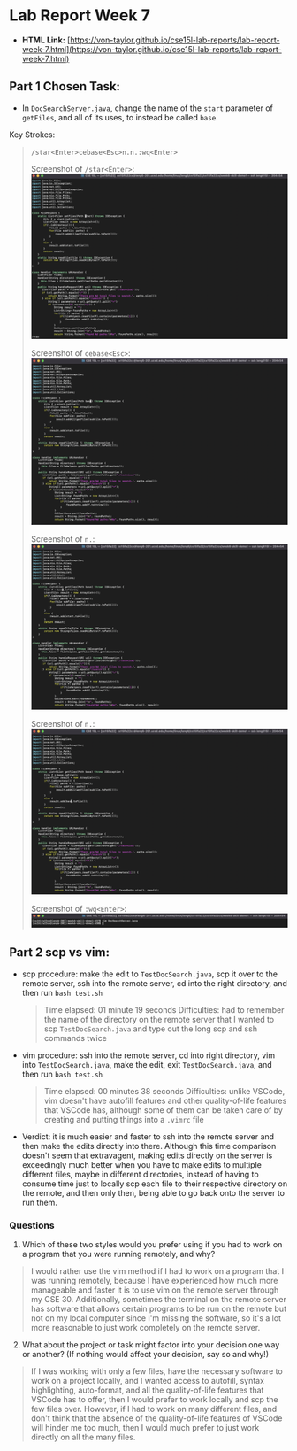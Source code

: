 # Lab Report Week 7
- **HTML Link:** [https://von-taylor.github.io/cse15l-lab-reports/lab-report-week-7.html](https://von-taylor.github.io/cse15l-lab-reports/lab-report-week-7.html)

## Part 1 Chosen Task:
- In `DocSearchServer.java`, change the name of the `start` parameter of `getFiles`, and all of its uses, to instead be called `base`.

Key Strokes:
  > `/star<Enter>cebase<Esc>n.n.:wq<Enter>`
  >
  > Screenshot of `/star<Enter>`:
  > ![1](Week-7-Lab-Report-Pics/1.jpg)
  > 
  > Screenshot of `cebase<Esc>`:
  > ![2](Week-7-Lab-Report-Pics/2.jpg)
  > 
  > Screenshot of `n.`:
  > ![3](Week-7-Lab-Report-Pics/3.jpg)
  > 
  > Screenshot of `n.`:
  > ![4](Week-7-Lab-Report-Pics/4.jpg)
  > 
  > Screenshot of `:wq<Enter>`:
  > ![5](Week-7-Lab-Report-Pics/5.jpg)

## Part 2 scp vs vim:
- scp procedure: make the edit to `TestDocSearch.java`, scp it over to the remote server, ssh into the remote server, cd into the right directory, and then run `bash test.sh`
  > Time elapsed: 01 minute 19 seconds
  > Difficulties: had to remember the name of the directory on the remote server that I wanted to scp `TestDocSearch.java` and type out the long scp and ssh commands twice

- vim procedure: ssh into the remote server, cd into right directory, vim into `TestDocSearch.java`, make the edit, exit `TestDocSearch.java`, and then run `bash test.sh`
  > Time elapsed: 00 minutes 38 seconds
  > Difficulties: unlike VSCode, vim doesn't have autofill features and other quality-of-life features that VSCode has, although some of them can be taken care of by creating and putting things into a `.vimrc` file

- Verdict: it is much easier and faster to ssh into the remote server and then make the edits directly into there. Although this time comparison doesn't seem that extravagent, making edits directly on the server is exceedingly much better when you have to make edits to multiple different files, maybe in different directories, instead of having to consume time just to locally scp each file to their respective directory on the remote, and then only then, being able to go back onto the server to run them.

### Questions
1. Which of these two styles would you prefer using if you had to work on a program that you were running remotely, and why?
  > I would rather use the vim method if I had to work on a program that I was running remotely, because I have experienced how much more manageable and faster it is to use vim on the remote server through my CSE 30. Additionally, sometimes the terminal on the remote server has software that allows certain programs to be run on the remote but not on my local computer since I'm missing the software, so it's a lot more reasonable to just work completely on the remote server.
2. What about the project or task might factor into your decision one way or another? (If nothing would affect your decision, say so and why!)
  > If I was working with only a few files, have the necessary software to work on a project locally, and I wanted access to autofill, syntax highlighting, auto-format, and all the quality-of-life features that VSCode has to offer, then I would prefer to work locally and scp the few files over. However, if I had to work on many different files, and don't think that the absence of the quality-of-life features of VSCode will hinder me too much, then I would much prefer to just work directly on all the many files.
